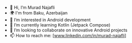 - 👋 Hi, I’m Murad Najafli
- 🌍 I'm from Baku, Azerbaijan
- 👀 I’m interested in Android development
- 🌱 I’m currently learning Kotlin (Jetpack Compose)
- 💞️ I’m looking to collaborate on innovative Android projects
- 📫 How to reach me: [www.linkedin.com/in/murad-najafli]

<!---
najafly05/najafly05 is a ✨ special ✨ repository because its `README.md` (this file) appears on your GitHub profile.
You can click the Preview link to take a look at your changes.
--->
